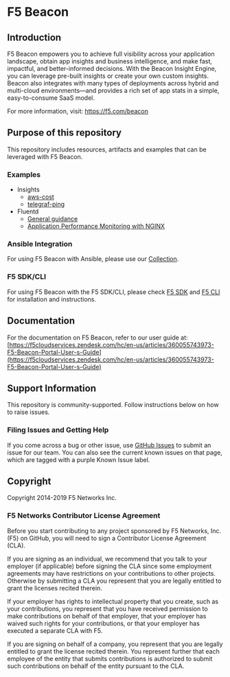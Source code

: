 # F5 Beacon

## Introduction

F5 Beacon empowers you to achieve full visibility across your application landscape, obtain app insights and business intelligence, and make fast, impactful, and better-informed decisions. With the Beacon Insight Engine, you can leverage pre-built insights or create your own custom insights. Beacon also integrates with many types of deployments across hybrid and multi-cloud environments—and provides a rich set of app stats in a simple, easy-to-consume SaaS model.

For more information, visit: https://f5.com/beacon

## Purpose of this repository

This repository includes resources, artifacts and examples that can be leveraged with F5 Beacon.

### Examples

- Insights
  - [aws-cost](examples/insights/aws-cost)
  - [telegraf-ping](examples/insights/telegraf-ping)
- Fluentd
  - [General guidance](examples/fluentd)
  - [Application Performance Monitoring with NGINX](examples/fluentd/nginx)

### Ansible Integration

For using F5 Beacon with Ansible, please use our [Collection](https://galaxy.ansible.com/f5networks/f5_beacon).

### F5 SDK/CLI

For using F5 Beacon with the F5 SDK/CLI, please check [F5 SDK](https://clouddocs.f5.com/sdk/f5-sdk-python/) and [F5 CLI](https://clouddocs.f5.com/sdk/f5-cli/) for installation and instructions.

## Documentation

For the documentation on F5 Beacon, refer to our user guide at:<br>
[https://f5cloudservices.zendesk.com/hc/en-us/articles/360055743973-F5-Beacon-Portal-User-s-Guide](https://f5cloudservices.zendesk.com/hc/en-us/articles/360055743973-F5-Beacon-Portal-User-s-Guide)

## Support Information

This repository is community-supported. Follow instructions below on how to raise issues.

### Filing Issues and Getting Help

If you come across a bug or other issue, use [GitHub Issues](https://github.com/f5devcentral/f5-beacon/issues) to submit an issue for our team. You can also see the current known issues on that page, which are tagged with a purple Known Issue label.

## Copyright

Copyright 2014-2019 F5 Networks Inc.

### F5 Networks Contributor License Agreement

Before you start contributing to any project sponsored by F5 Networks, Inc. (F5) on GitHub, you will need to sign a Contributor License Agreement (CLA).

If you are signing as an individual, we recommend that you talk to your employer (if applicable) before signing the CLA since some employment agreements may have restrictions on your contributions to other projects. Otherwise by submitting a CLA you represent that you are legally entitled to grant the licenses recited therein.

If your employer has rights to intellectual property that you create, such as your contributions, you represent that you have received permission to make contributions on behalf of that employer, that your employer has waived such rights for your contributions, or that your employer has executed a separate CLA with F5.

If you are signing on behalf of a company, you represent that you are legally entitled to grant the license recited therein. You represent further that each employee of the entity that submits contributions is authorized to submit such contributions on behalf of the entity pursuant to the CLA.
